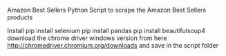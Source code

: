 Amazon Best Sellers 
Python Script to scrape the Amazon Best Sellers products

Install
pip install selenium
pip install pandas
pip install beautifulsoup4
download the chrome driver windows version from here http://chromedriver.chromium.org/downloads and save in the script folder
